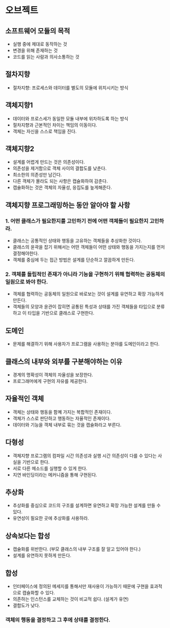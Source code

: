 # 오브젝트

## 소프트웨어 모듈의 목적
- 실행 중에 제대로 동작하는 것
- 변경을 위해 존재하는 것
- 코드를 읽는 사람과 의사소통하는 것

## 절차지향
- 절차지향: 프로세스와 데이터를 별도의 모듈에 위치시키는 방식

## 객체지향1
- 데이터와 프로스세가 동일한 모듈 내부에 위차하도록 하는 방식
- 절차지향과 근본적인 차이는 책임의 이동이다.
- 객체는 자신을 스스로 책임을 진다.

## 객체지향2
- 설계를 어렵게 만드는 것은 의존성이다.
- 의존성을 제거함으로 객체 사이의 결합도를 낮춘다.
- 최소한의 의존성만 남긴다.
- 다른 객체가 몰라도 되는 사항은 캡슐화하여 감춘다.
- 캡슐화하는 것은 객체의 자율성, 응집도를 높게해준다.

## 객체지향 프로그래밍하는 동안 알아야 할 사항
### 1. 어떤 클래스가 필요한지를 고민하기 전에 어떤 객체들이 필요한지 고민하라.
- 클래스는 공통적인 상태와 행동을 고유하는 객체들을 추상화한 것이다.
- 클래스의 윤곽을 잡기 위해서는 어떤 객체들이 어떤 상태와 행동을 가지는지를 먼저 결정해야한다.
- 객체를 중심에 두는 접근 방법은 설계를 단순하고 깔끔하게 만든다.
### 2. 객체를 돌립적인 존재가 아니라 기능을 구현하기 위해 협력하는 공동체의 일원으로 봐야 한다.
- 객체를 협력하는 공동체의 일원으로 바로보는 것이 설계를 유연하고 확장 가능하게 만든다.
- 객체들의 모양과 윤관이 잡히면 공통된 특성과 상태를 가진 객체들을 타입으로 분류하고 이 타입을 기반으로 클래스로 구현한다.

## 도메인
- 문제를 해결하기 위해 사용자가 프로그램을 사용하는 분야를 도메인이라고 한다.

## 클래스의 내부와 외부를 구분해야하는 이유
- 경계의 명확성이 객체의 자율성을 보장한다.
- 프로그래머에게 구현의 자유를 제공한다.

## 자율적인 객체
- 객체는 상태와 행동을 함꼐 가지는 복합적인 존재이다.
- 객체가 스스로 판단하고 행동하는 자율적인 존재이다.
- 데이터와 기능을 객체 내부로 묶는 것을 캡슐화라고 부른다.

## 다형성
- 객체지향 프로그램의 컴파일 시간 의존성과 실행 시간 의존성이 다를 수 있다는 사실을 기반으로 한다.
- 서로 다른 메소드를 실행할 수 있게 한다.
- 지연 바인딩이라는 메커니즘을 통해 구현된다.

## 추상화
- 추상화를 중심으로 코드의 구조를 설계하면 유연하고 확장 가능한 설계를 만들 수 있다.
- 유연성이 필요한 곳에 추상화를 사용하라.

## 상속보다는 합성
- 캡슐화를 위반한다. (부모 클래스의 내부 구조를 잘 알고 있어야 한다.)
- 설계를 유연하지 못하게 만든다.

## 합성
- 인터페이스에 정의된 메세지를 통해서만 재사용이 가능하기 때문에 구현을 효과적으로 캡슐화할 수 있다.
- 의존하는 인스턴스를 교체하는 것이 비교적 쉽다. (설계가 유연)
- 결합도가 낮다.

### 객체의 행동을 결정하고 그 후에 상태를 결정한다.



